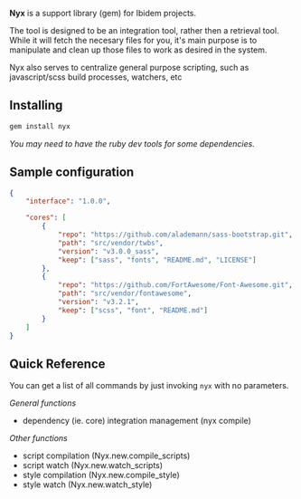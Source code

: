 **Nyx** is a support library (gem) for Ibidem projects.

The tool is designed to be an integration tool, rather then a retrieval tool. 
While it will fetch the necesary files for you, it's main purpose is to manipulate
and clean up those files to work as desired in the system.

Nyx also serves to centralize general purpose scripting, such as javascript/scss 
build processes, watchers, etc

## Installing

```bash
gem install nyx
```

*You may need to have the ruby dev tools for some dependencies.*

## Sample configuration

```json
{
	"interface": "1.0.0",

	"cores": [
		{
			"repo": "https://github.com/alademann/sass-bootstrap.git",
			"path": "src/vendor/twbs",
			"version": "v3.0.0_sass",
			"keep": ["sass", "fonts", "README.md", "LICENSE"]
		},
		{
			"repo": "https://github.com/FortAwesome/Font-Awesome.git",
			"path": "src/vendor/fontawesome",
			"version": "v3.2.1",
			"keep": ["scss", "font", "README.md"]
		}
	]
}
```

## Quick Reference

You can get a list of all commands by just invoking `nyx` with no parameters.

*General functions*

 - dependency (ie. core) integration management (nyx compile)

*Other functions*

 - script compilation (Nyx.new.compile_scripts)
 - script watch (Nyx.new.watch_scripts)
 - style compilation (Nyx.new.compile_style)
 - style watch (Nyx.new.watch_style)


